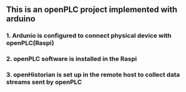 ## This is an openPLC project implemented with arduino

### 1. Ardunio is configured to connect physical device with openPLC(Raspi)

### 2. openPLC software is installed in the Raspi

### 3. openHistorian is set up in the remote host to collect data streams sent by openPLC
